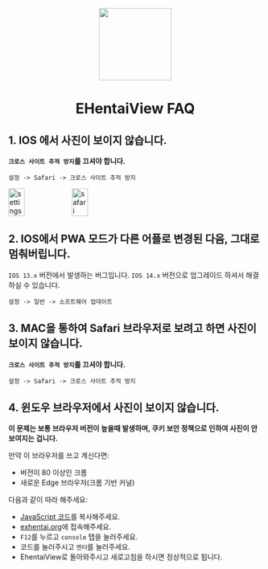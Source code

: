 <p align="center">
  <img width="144px" height="144px" src="https://raw.githubusercontent.com/IronKinoko/asset/master/e-hentai-view/icon.png"/>
</p>

<h1 align="center">EHentaiView FAQ</h1>

## 1. IOS 에서 사진이 보이지 않습니다.

**`크로스 사이트 추적 방지`를 끄셔야 합니다.**

`설정 -> Safari -> 크로스 사이트 추적 방지`

<div style="display: flex;">
<img src="https://raw.githubusercontent.com/IronKinoko/asset/master/e-hentai-view/setting.PNG" width="25%" title="settings"/>
<img src="https://raw.githubusercontent.com/IronKinoko/asset/master/e-hentai-view/safari.PNG" width="25%" title="safari"/>
</div>

## 2. IOS에서 PWA 모드가 다른 어플로 변경된 다음, 그대로 멈춰버립니다.

`IOS 13.x` 버전에서 발생하는 버그입니다. `IOS 14.x` 버전으로 업그레이드 하셔서 해결하실 수 있습니다.

`설정 -> 일반 -> 소프트웨어 업데이트`

## 3. MAC을 통하여 Safari 브라우저로 보려고 하면 사진이 보이지 않습니다.

**`크로스 사이트 추적 방지`를 끄셔야 합니다.**

`설정 -> Safari -> 크로스 사이트 추적 방지`

## 4. 윈도우 브라우저에서 사진이 보이지 않습니다.

**이 문제는 보통 브라우저 버전이 높을때 발생하며, 쿠키 보안 정책으로 인하여 사진이 안 보여지는 겁니다.**

만약 이 브라우저를 쓰고 계신다면:

- 버전이 80 이상인 크롬
- 새로운 Edge 브라우저(크롬 기반 커널)

다음과 같이 따라 해주세요:

- [JavaScript 코드](https://raw.githubusercontent.com/IronKinoko/asset/master/e-hentai-view/fixChromeExhentaiCookie.js)를 복사해주세요.
- [exhentai.org](https://exhentai.org)에 접속해주세요.
- `F12`를 누르고 `console` 탭을 눌러주세요.
- 코드를 눌러주시고 `엔터`를 눌러주세요.
- EhentaiView로 돌아와주시고 새로고침을 하시면 정상적으로 됩니다.

